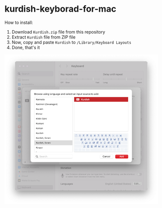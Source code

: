 # kurdish-keyborad-for-mac

How to install:
1. Download `Kurdish.zip` file from this repository
2. Extract `Kurdish` file from ZIP file
3. Now, copy and paste `Kurdish` to `/Library/Keyboard Layouts`
4. Done, that's it

![image](https://github.com/bahmanworld/kurdish-keyborad-for-mac/blob/main/screenshot.png)
